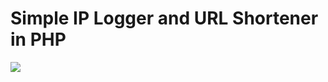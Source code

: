 # Simple IP Logger and URL Shortener in PHP
![](https://github.com/ClementMichaux/simple-iplogger-and-url-shortener/blob/main/preview.gif)
